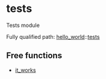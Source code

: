 # tests

Tests module

Fully qualified path: [hello_world](./hello_world.md)::[tests](./hello_world-tests.md)

## Free functions

- [it_works](./hello_world-tests-it_works.md)

